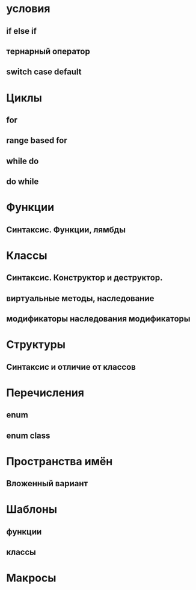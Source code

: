 # условия
## if else if
## тернарный оператор
## switch case default

# Циклы
## for
## range based for
## while do
## do while

# Функции
## Синтаксис. Функции, лямбды

# Классы
## Синтаксис. Конструктор и деструктор. 
## виртуальные методы, наследование
## модификаторы наследования модификаторы

# Структуры
## Синтаксис и отличие от классов

# Перечисления
## enum
## enum class

# Пространства имён
## Вложенный вариант

# Шаблоны
## функции
## классы 

# Макросы
